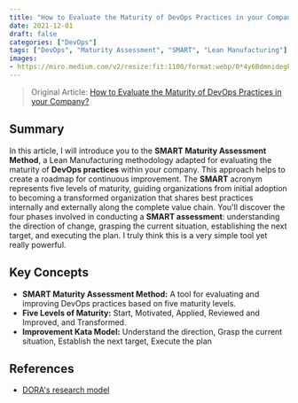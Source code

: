 ```yaml
---
title: "How to Evaluate the Maturity of DevOps Practices in your Company"
date: 2021-12-01
draft: false
categories: ["DevOps"]
tags: ["DevOps", "Maturity Assessment", "SMART", "Lean Manufacturing"]
images:
- https://miro.medium.com/v2/resize:fit:1100/format:webp/0*4y6BdmnidegknODW
---
```


> Original Article: [How to Evaluate the Maturity of DevOps Practices in your Company?](https://faun.pub/how-to-evaluate-the-maturity-of-devops-practices-in-your-company-58a1ff7246a2)

## Summary

In this article, I will introduce you to the **SMART Maturity Assessment Method**, a Lean Manufacturing methodology adapted for evaluating the maturity of **DevOps practices** within your company. This approach helps to create a roadmap for continuous improvement. The **SMART** acronym represents five levels of maturity, guiding organizations from initial adoption to becoming a transformed organization that shares best practices internally and externally along the complete value chain. You'll discover the four phases involved in conducting a **SMART assessment**: understanding the direction of change, grasping the current situation, establishing the next target, and executing the plan. I truly think this is a very simple tool yet really powerful.

## Key Concepts

*   **SMART Maturity Assessment Method:** A tool for evaluating and improving DevOps practices based on five maturity levels.
*   **Five Levels of Maturity:** Start, Motivated, Applied, Reviewed and Improved, and Transformed.
*   **Improvement Kata Model:** Understand the direction, Grasp the current situation, Establish the next target, Execute the plan

## References

*   [DORA's research model](https://cloud.google.com/devops/state-of-devops)
